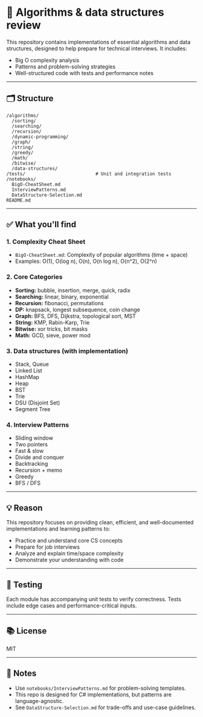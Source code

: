 # 📘 Algorithms & data structures review

This repository contains implementations of essential algorithms and data structures, designed to help prepare for technical interviews. It includes:
- Big O complexity analysis
- Patterns and problem-solving strategies
- Well-structured code with tests and performance notes

---

## 🗂 Structure

```
/algorithms/
  /sorting/
  /searching/
  /recursion/
  /dynamic-programming/
  /graph/
  /string/
  /greedy/
  /math/
  /bitwise/
  /data-structures/
/tests/                          # Unit and integration tests
/notebooks/
  BigO-CheatSheet.md
  InterviewPatterns.md
  DataStructure-Selection.md
README.md
```

---

## ✅ What you'll find

### 1. Complexity Cheat Sheet
- `BigO-CheatSheet.md`: Complexity of popular algorithms (time + space)
- Examples: O(1), O(log n), O(n), O(n log n), O(n^2), O(2^n)

### 2. Core Categories
- **Sorting:** bubble, insertion, merge, quick, radix
- **Searching:** linear, binary, exponential
- **Recursion:** fibonacci, permutations
- **DP:** knapsack, longest subsequence, coin change
- **Graph:** BFS, DFS, Dijkstra, topological sort, MST
- **String:** KMP, Rabin-Karp, Trie
- **Bitwise:** xor tricks, bit masks
- **Math:** GCD, sieve, power mod

### 3. Data structures (with implementation)
- Stack, Queue
- Linked List
- HashMap
- Heap
- BST
- Trie
- DSU (Disjoint Set)
- Segment Tree

### 4. Interview Patterns
- Sliding window
- Two pointers
- Fast & slow
- Divide and conquer
- Backtracking
- Recursion + memo
- Greedy
- BFS / DFS

---

## 💡 Reason
This repository focuses on providing clean, efficient, and well-documented implementations and learning patterns to:
- Practice and understand core CS concepts
- Prepare for job interviews
- Analyze and explain time/space complexity
- Demonstrate your understanding with code

---

## 🧪 Testing
Each module has accompanying unit tests to verify correctness. Tests include edge cases and performance-critical inputs.

---

## 📚 License
MIT

---

## 📌 Notes
- Use `notebooks/InterviewPatterns.md` for problem-solving templates.
- This repo is designed for C# implementations, but patterns are language-agnostic.
- See `DataStructure-Selection.md` for trade-offs and use-case guidelines.
